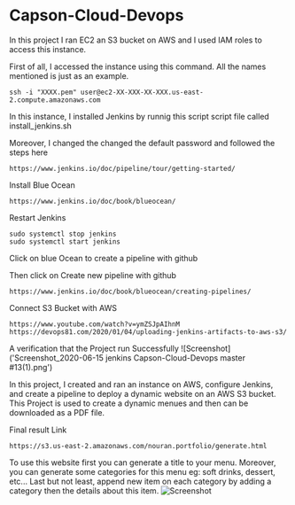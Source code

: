 # Capson-Cloud-Devops

In this project I ran EC2 an S3 bucket on AWS and I used IAM roles to access this instance.

First of all, I accessed the instance using this command.  All the names mentioned is just as an example.

```
ssh -i "XXXX.pem" user@ec2-XX-XXX-XX-XXX.us-east-2.compute.amazonaws.com 
```

In this instance, I installed Jenkins by runnig this script script file called install_jenkins.sh

Moreover, I changed the changed the default password and followed the steps here

```https://www.jenkins.io/doc/pipeline/tour/getting-started/```

Install Blue Ocean

```
https://www.jenkins.io/doc/book/blueocean/
```

Restart Jenkins
```
sudo systemctl stop jenkins
sudo systemctl start jenkins
```

Click on blue Ocean to create a pipeline with github

Then click on Create new pipeline with github

```
https://www.jenkins.io/doc/book/blueocean/creating-pipelines/
```

Connect S3 Bucket with AWS
```
https://www.youtube.com/watch?v=ymZSJpAIhnM
https://devops81.com/2020/01/04/uploading-jenkins-artifacts-to-aws-s3/
```

A verification that the Project run Successfully
![Screenshot]('Screenshot_2020-06-15 jenkins Capson-Cloud-Devops master #13(1).png')

In this project, I created and ran an instance on AWS, configure Jenkins, and create a pipeline to deploy a dynamic website on an AWS S3 bucket. This Project is used to create a dynamic menues and then can be downloaded as a PDF file.

Final result Link

```https://s3.us-east-2.amazonaws.com/nouran.portfolio/generate.html```

To use this website first you can generate a title to your menu. Moreover, you can generate some categories for this menu eg: soft drinks, dessert, etc... Last but not least, append new item on each category by adding a category then the details about this item.
![Screenshot](screenshot.png)





